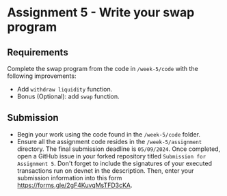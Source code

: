 # Assignment 5 - Write your swap program

## Requirements

Complete the swap program from the code in `/week-5/code` with the following improvements:

- Add `withdraw liquidity` function.
- Bonus (Optional): add `swap` function.

## Submission

- Begin your work using the code found in the `/week-5/code` folder.
- Ensure all the assignment code resides in the `/week-5/assignment` directory. The final submission deadline is `05/09/2024`.
  Once completed, open a GitHub issue in your forked repository titled `Submission for Assignment 5`. Don't forget to include the signatures of your executed transactions run on devnet in the description. Then, enter your submission information into this form https://forms.gle/2gF4KuvqMsTFD3cKA.
